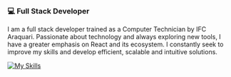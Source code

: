 ### 💻 Full Stack Developer

I am a full stack developer trained as a Computer Technician by IFC Araquari. Passionate about technology and always exploring new tools, I have a greater emphasis on React and its ecosystem. I constantly seek to improve my skills and develop efficient, scalable and intuitive solutions.

<div>


  [![My Skills](https://skillicons.dev/icons?i=html,css,js,ts,react,redux,express,nodejs,vue,py,tailwind,next,mysql,php,docker)](https://skillicons.dev)

  
    
          



  

 
 </div>
 <br/>
 


 
